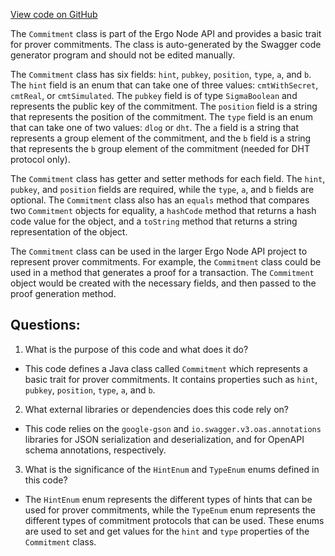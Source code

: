 [View code on GitHub](https://github.com/ergoplatform/ergo-appkit/java-client-generated/src/main/java/org/ergoplatform/restapi/client/Commitment.java)

The `Commitment` class is part of the Ergo Node API and provides a basic trait for prover commitments. The class is auto-generated by the Swagger code generator program and should not be edited manually. 

The `Commitment` class has six fields: `hint`, `pubkey`, `position`, `type`, `a`, and `b`. The `hint` field is an enum that can take one of three values: `cmtWithSecret`, `cmtReal`, or `cmtSimulated`. The `pubkey` field is of type `SigmaBoolean` and represents the public key of the commitment. The `position` field is a string that represents the position of the commitment. The `type` field is an enum that can take one of two values: `dlog` or `dht`. The `a` field is a string that represents a group element of the commitment, and the `b` field is a string that represents the `b` group element of the commitment (needed for DHT protocol only).

The `Commitment` class has getter and setter methods for each field. The `hint`, `pubkey`, and `position` fields are required, while the `type`, `a`, and `b` fields are optional. The `Commitment` class also has an `equals` method that compares two `Commitment` objects for equality, a `hashCode` method that returns a hash code value for the object, and a `toString` method that returns a string representation of the object.

The `Commitment` class can be used in the larger Ergo Node API project to represent prover commitments. For example, the `Commitment` class could be used in a method that generates a proof for a transaction. The `Commitment` object would be created with the necessary fields, and then passed to the proof generation method.
## Questions: 
 1. What is the purpose of this code and what does it do?
- This code defines a Java class called `Commitment` which represents a basic trait for prover commitments. It contains properties such as `hint`, `pubkey`, `position`, `type`, `a`, and `b`.

2. What external libraries or dependencies does this code rely on?
- This code relies on the `google-gson` and `io.swagger.v3.oas.annotations` libraries for JSON serialization and deserialization, and for OpenAPI schema annotations, respectively.

3. What is the significance of the `HintEnum` and `TypeEnum` enums defined in this code?
- The `HintEnum` enum represents the different types of hints that can be used for prover commitments, while the `TypeEnum` enum represents the different types of commitment protocols that can be used. These enums are used to set and get values for the `hint` and `type` properties of the `Commitment` class.